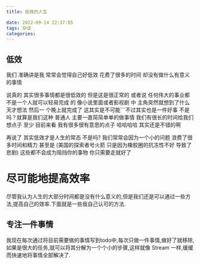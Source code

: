 ```yaml
---
title: 低效的人生

date: 2022-09-14 22:37:05
tags: 杂谈
categories: 
---
```


## 低效

我们 准确讲是我 常常会觉得自己好低效 花费了很多的时间 却没有做什么有意义的事情 

说真的 其实很多事情都是很低效的 但是这是很正常的 或者说 任何伟大的事业都不是一个人就可以轻易完成 的 像小说里面或者影视剧 中 主角突然就想到了什么天才想法 然后一 个晚上就完成了 这其实是不可能```不过其实也是一件好事 不是吗？就算是我们这种 普通人 主要一直简简单单的做事情 我们有很长的时间给我们想点子 至少 目前来看 我有很多很有意思的点子 哈哈哈哈 其实还是不错的啊

再说了 其实低效才是人生的常态 不是吗? 我们常常会因为一个小的问题 浪费了很多时间和精力 甚至是 (美国的探索者号火箭 只是因为橡胶圈的抗冻性不好 导致了悲剧) 这些都不会成为阻挡你的事物 你只需要走就好了 



# 尽可能地提高效率

尽管我认为人生的大部分时间都是没有什么意义的,但是我们还是可以通过一些方法,提高自己的效率.下面就是一些我自己认可的方法.

## 专注一件事情

我现在每次通过将目前需要做的事情写到todo中,每次只做一件事情,做好了就移除,如果是很大的任务,就可以将其分解为一个个小的步骤,这样就像 Stream 一样,缓缓而快速地将事情全部解决了.

